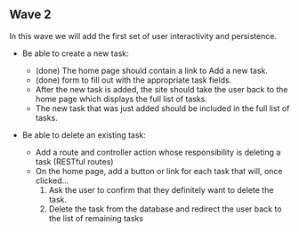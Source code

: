 ## Wave 2
In this wave we will add the first set of user interactivity and persistence.
  - Be able to create a new task:
    - (done) The home page should contain a link to Add a new task.
    - (done) form to fill out with the appropriate task fields.
    - After the new task is added, the site should take the user back to the home page which displays the full list of tasks. 
    - The new task that was just added should be included in the full list of tasks.

  - Be able to delete an existing task:
    - Add a route and controller action whose responsibility is deleting a task (RESTful routes)
    - On the home page, add a button or link for each task that will, once clicked...
      1. Ask the user to confirm that they definitely want to delete the task.
      1. Delete the task from the database and redirect the user back to the list of remaining tasks